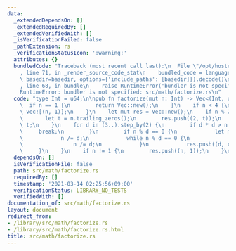 ```yaml
---
data:
  _extendedDependsOn: []
  _extendedRequiredBy: []
  _extendedVerifiedWith: []
  _isVerificationFailed: false
  _pathExtension: rs
  _verificationStatusIcon: ':warning:'
  attributes: {}
  bundledCode: "Traceback (most recent call last):\n  File \"/opt/hostedtoolcache/Python/3.9.4/x64/lib/python3.9/site-packages/onlinejudge_verify/documentation/build.py\"\
    , line 71, in _render_source_code_stat\n    bundled_code = language.bundle(stat.path,\
    \ basedir=basedir, options={'include_paths': [basedir]}).decode()\n  File \"/opt/hostedtoolcache/Python/3.9.4/x64/lib/python3.9/site-packages/onlinejudge_verify/languages/user_defined.py\"\
    , line 68, in bundle\n    raise RuntimeError('bundler is not specified: {}'.format(path.as_posix()))\n\
    RuntimeError: bundler is not specified: src/math/factorize.rs\n"
  code: "type Int = u64;\n\npub fn factorize(mut n: Int) -> Vec<(Int, u32)> {\n  \
    \  if n == 1 {\n        return Vec::new();\n    }\n    if n < 4 {\n        return\
    \ vec![(n, 1)];\n    }\n    let mut res = Vec::new();\n    if n % 2 == 0 {\n \
    \       let t = n.trailing_zeros();\n        res.push((2, t));\n        n >>=\
    \ t;\n    }\n    for d in (3..).step_by(2) {\n        if d * d > n {\n       \
    \     break;\n        }\n        if n % d == 0 {\n            let mut cnt = 1;\n\
    \            n /= d;\n            while n % d == 0 {\n                cnt += 1;\n\
    \                n /= d;\n            }\n            res.push((d, cnt));\n   \
    \     }\n    }\n    if n != 1 {\n        res.push((n, 1));\n    }\n    res\n}\n"
  dependsOn: []
  isVerificationFile: false
  path: src/math/factorize.rs
  requiredBy: []
  timestamp: '2021-03-14 02:25:56+09:00'
  verificationStatus: LIBRARY_NO_TESTS
  verifiedWith: []
documentation_of: src/math/factorize.rs
layout: document
redirect_from:
- /library/src/math/factorize.rs
- /library/src/math/factorize.rs.html
title: src/math/factorize.rs
---
```


